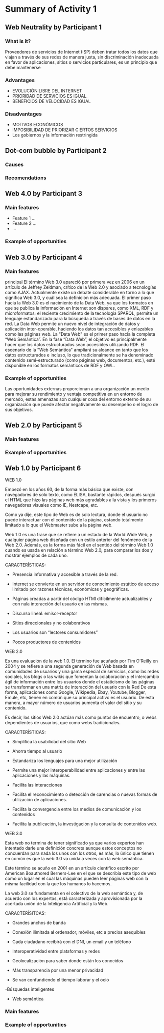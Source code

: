 # Summary of Activity 1


## Web Neutrality by Participant 1

### What is it?
Proveedores de servicios de Internet (ISP) deben tratar todos los datos que viajan a través de sus redes de manera justa, sin discriminación inadecuada en favor de aplicaciones, sitios o servicios particulares, es un principio que debe mantenerse
### Advantages
  - EVOLUCIÓN LIBRE DEL INTERNET
  - PRIORIDAD DE SERVICIOS ES IGUAL.
  - BENEFICIOS DE VELOCIDAD ES IGUAL

### Disadvantages
  - MOTIVOS ECONÓMICOS
  - IMPOSIBILIDAD DE PRIORIZAR CIERTOS SERVICIOS
  - Los gobiernos y la información restringida

## Dot-com bubble by Participant 2

### Causes

### Recomendations


## Web 4.0 by Participant 3

### Main features
 - Feature 1 ...
 - Feature 2 ...
 - ...

### Example of opportunities


## Web 3.0 by Participant 4

### Main features
principal
El término Web 3.0 apareció por primera vez en 2006 en un artículo de Jeffrey Zeldman, crítico de la Web 2.0 y asociado a tecnologías como AJAX. Actualmente existe un debate considerable en torno a lo que significa Web 3.0, y cuál sea la definición más adecuada.
El primer paso hacia la Web 3.0 es el nacimiento de la Data Web, ya que los formatos en que se publica la información en Internet son dispares, como XML, RDF y microformatos; el reciente crecimiento de la tecnología SPARQL, permite un lenguaje estandarizado para la búsqueda a través de bases de datos en la red. La Data Web permite un nuevo nivel de integración de datos y aplicación inter-operable, haciendo los datos tan accesibles y enlazables como las páginas web. La "Data Web" es el primer paso hacia la completa “Web Semántica”. En la fase “Data Web”, el objetivo es principalmente hacer que los datos estructurados sean accesibles utilizando RDF. El escenario de la "Web Semántica" ampliará su alcance en tanto que los datos estructurados e incluso, lo que tradicionalmente se ha denominado contenido semi-estructurado (como páginas web, documentos, etc.), esté disponible en los formatos semánticos de RDF y OWL.

### Example of opportunities

Las oportunidades externas proporcionan a una organización un medio para mejorar su rendimiento y ventaja competitiva en un entorno de mercado, estas amenazas son cualquier cosa del entorno externo de su organización que puede afectar negativamente su desempeño o el logro de sus objetivos.

## Web 2.0 by Participant 5

### Main features

### Example of opportunities


## Web 1.0 by Participant 6
WEB 1.0

Empezó en los años 60, de la forma más básica que existe, con navegadores de solo texto, como ELISA, bastante rápidos, después surgió el HTML que hizo las páginas web más agradables a la vista y los primeros navegadores visuales como IE, Nestcape, etc.

Como ya dije, este tipo de Web es de solo lectura, donde el usuario no puede interactuar con el contenido de la página, estando totalmente limitado a lo que el Webmaster sube a la página web.

Web 1.0 es una frase que se refiere a un estado de la World Wide Web, y cualquier página web diseñada con un estilo anterior del fenómeno de la Web 2.0. Además, es la forma más fácil en el sentido del término Web 1.0 cuando es usada en relación a término Web 2.0, para comparar los dos y mostrar ejemplos de cada uno.

CARACTERÍSTICAS:

- Presencia informativa y accesible a través de la red.

- Internet se convierte en un servidor de conocimiento estático de acceso limitado por razones técnicas, económicas y geográficas.

- Páginas creadas a partir del código HTMl difícilmente actualizables y con nula interacción del usuario en las mismas.

- Discurso lineal: emisor-receptor

- Sitios direccionales y no colaborativos

- Los usuarios son “lectores consumidores”

- Pocos productores de contenidos

 

WEB 2.0

Es una evaluación de la web 1.0. El término fue acuñado por Tim O'Reilly en 2004 y se refiere a una segunda generación de Web basada en comunidades de usuarios y una gama especial de servicios, como las redes sociales, los blogs o las wikis que fomentan la colaboración y el intercambio ágil de información entre los usuarios donde el estaticismo de las páginas se transformar en una matriz de interacción del usuario con la Red De esta forma, aplicaciones como Google, Wikipedia, Ebay, Youtube, Blogger, Emule, etc, tienen en común que su principal activo es el usuario. De esta manera, a mayor número de usuarios aumenta el valor del sitio y su contenido.

Es decir, los sitios Web 2.0 actúan más como puntos de encuentro, o webs dependientes de usuarios, que como webs tradicionales.

CARACTERÍSTICAS:

- Simplifica la usabilidad del sitio Web

- Ahorra tiempo al usuario

- Estandariza los lenguajes para una mejor utilización

- Permite una mejor interoperabilidad entre aplicaciones y entre las aplicaciones y las máquinas.

- Facilita las interacciones

- Facilita el reconocimiento o detección de carencias o nuevas formas de utilización de aplicaciones.

- Facilita la convergencia entre los medios de comunicación y los contenidos

- Facilita la publicación, la investigación y la consulta de contenidos web.

 

WEB 3.0

Esta web no termina de tener significado ya que varios expertos han intentado darle una definición concreta aunque estos conceptos no concuerdan para nada los unos con los otros, es más, lo único que tienen en común es que la web 3.0 va unida a veces con la web semántica.

Este término se acuño en 2001 en un artículo científico escrito por American Boauthored Berners-Lee en el que se describía este tipo de web como un lugar en el cual las máquinas pueden leer páginas web con la misma facilidad con la que los humanos lo hacemos.

La web 3.0 se fundamenta en el colectivo de la web semántica y, de acuerdo con los expertos, está caracterizada y aprovisionada por la acertada unión de la Inteligencia Artificial y la Web.

CARACTERÍSITCAS:

- Grandes anchos de banda

- Conexión ilimitada al ordenador, móviles, etc a precios asequibles

- Cada ciudadano recibirá con el DNI, un email y un teléfono

- Interoperatividad entre plataformas y redes

- Geolocalización para saber donde están los conocidos

- Más transparencia por una menor privacidad

- Se van confundiendo el tiempo laborar y el ocio

-Búsquedas inteligentes

- Web semántica





### Main features

### Example of opportunities
